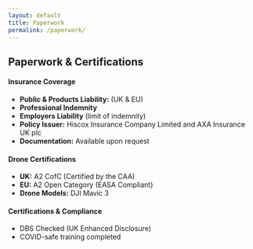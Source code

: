 ```yaml
---
layout: default
title: Paperwork
permalink: /paperwork/
---
```


<div class="container mt-5 pt-5">
  <h2 class="mb-4">Paperwork & Certifications</h2>

  <div class="mb-5">
    <h4 class="text-uppercase text-muted border-bottom pb-2">Insurance Coverage</h4>
    <ul class="list-unstyled mt-3">
      <li><strong>Public & Products Liability:</strong> (UK & EU)</li>
      <li><strong>Professional Indemnity</strong></li>
      <li><strong>Employers Liability</strong> (limit of indemnity)</li>
      <li><strong>Policy Issuer:</strong> Hiscox Insurance Company Limited and AXA Insurance UK plc</li>
      <li><strong>Documentation:</strong> Available upon request</li>
    </ul>
  </div>

  <div class="mb-5">
    <h4 class="text-uppercase text-muted border-bottom pb-2">Drone Certifications</h4>
    <ul class="list-unstyled mt-3">
      <li><strong>UK:</strong> A2 CofC (Certified by the CAA)</li>
      <li><strong>EU:</strong> A2 Open Category (EASA Compliant)</li>
      <li><strong>Drone Models:</strong> DJI Mavic 3</li>
    </ul>
  </div>

  <div class="mb-5">
    <h4 class="text-uppercase text-muted border-bottom pb-2">Certifications & Compliance</h4>
    <ul class="list-unstyled mt-3">
      <li>DBS Checked (UK Enhanced Disclosure)</li>
      <li>COVID-safe training completed</li>
    </ul>
  </div>

</div>

